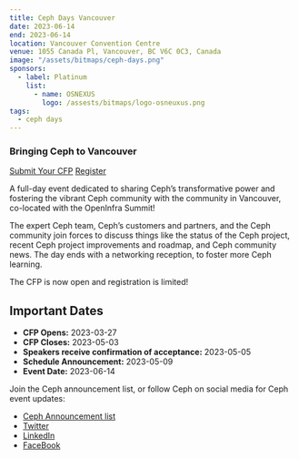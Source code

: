```yaml
---
title: Ceph Days Vancouver
date: 2023-06-14
end: 2023-06-14
location: Vancouver Convention Centre
venue: 1055 Canada Pl, Vancouver, BC V6C 0C3, Canada
image: "/assets/bitmaps/ceph-days.png"
sponsors:
  - label: Platinum
    list:
      - name: OSNEXUS
        logo: /assests/bitmaps/logo-osneuxus.png
tags:
  - ceph days
---
```


### Bringing Ceph to Vancouver

<a class="button" href="https://survey.zohopublic.com/zs/TVCCCQ">Submit Your CFP</a>
<a class="button" href="https://ceph-days-vancouver-2023.eventbrite.com">Register</a>

A full-day event dedicated to sharing Ceph’s transformative power and fostering
the vibrant Ceph community with the community in Vancouver, co-located with the
OpenInfra Summit!

The expert Ceph team, Ceph’s customers and partners, and the Ceph community
join forces to discuss things like the status of the Ceph project, recent Ceph
project improvements and roadmap, and Ceph community news. The day ends with
a networking reception, to foster more Ceph learning.

The CFP is now open and registration is limited!

## Important Dates

- **CFP Opens:** 2023-03-27
- **CFP Closes:** 2023-05-03
- **Speakers receive confirmation of acceptance:** 2023-05-05
- **Schedule Announcement:** 2023-05-09
- **Event Date:** 2023-06-14

Join the Ceph announcement list, or follow Ceph on social media for Ceph event
updates:

- [Ceph Announcement list](https://lists.ceph.io/postorius/lists/ceph-announce.ceph.io/)
- [Twitter](https://twitter.com/ceph)
- [LinkedIn](https://www.linkedin.com/company/ceph/)
- [FaceBook](https://www.facebook.com/cephstorage/)
